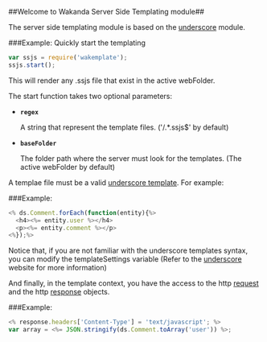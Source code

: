 ##Welcome to Wakanda Server Side Templating module##

The server side templating module is based on the [underscore](http://www.underscorejs.org) module.

###Example: Quickly start the templating
```js
var ssjs = require('wakemplate');
ssjs.start();
```

This will render any .ssjs file that exist in the active webFolder.

The start function takes two optional parameters:

- **`regex`**

  A string that represent the template files. ('/.*\.ssjs$' by default)

- **`baseFolder`**

  The folder path where the server must look for the templates. (The active webFolder by default)
  
A templae file must be a valid [underscore template](http://underscorejs.org/#template). For example:

###Example:
```js
<% ds.Comment.forEach(function(entity){%>
  <h4><%= entity.user %></h4>
  <p><%= entity.comment %></p>
<%});%>
```

Notice that, if you are not familiar with the underscore templates syntax, you can modify the templateSettings variable (Refer to the [underscore](http://www.underscorejs.org) website for more information)

And finally, in the template context, you have the access to the http [request](http://doc.wakanda.org/HTTP-Request-Handlers/HTTPRequest.201-803366.en.html) and the http [response](http://doc.wakanda.org/HTTP-Request-Handlers/HTTPResponse.201-805902.en.html) objects.
  
###Example:
```js
<% response.headers['Content-Type'] = 'text/javascript'; %>
var array = <%= JSON.stringify(ds.Comment.toArray('user')) %>;
```
